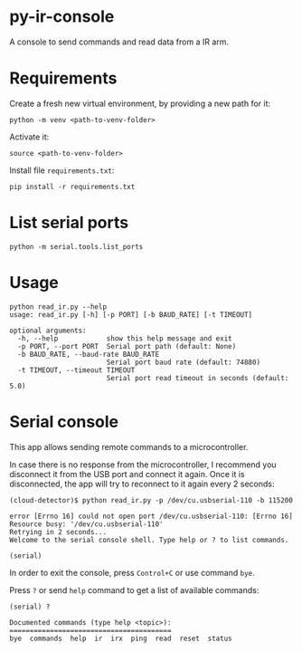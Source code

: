 # py-ir-console
A console to send commands and read data from a IR arm.

# Requirements

Create a fresh new virtual environment, by providing a new path for it:
```shell
python -m venv <path-to-venv-folder> 
```

Activate it:
```shell
source <path-to-venv-folder>
```

Install file `requirements.txt`:
```shell
pip install -r requirements.txt
```

# List serial ports

```shell
python -m serial.tools.list_ports
```

# Usage

```shell
python read_ir.py --help
usage: read_ir.py [-h] [-p PORT] [-b BAUD_RATE] [-t TIMEOUT]

optional arguments:
  -h, --help            show this help message and exit
  -p PORT, --port PORT  Serial port path (default: None)
  -b BAUD_RATE, --baud-rate BAUD_RATE
                        Serial port baud rate (default: 74880)
  -t TIMEOUT, --timeout TIMEOUT
                        Serial port read timeout in seconds (default: 5.0)
```

# Serial console

This app allows sending remote commands to a microcontroller.

In case there is no response from the microcontroller, I recommend you disconnect it from the
USB port and connect it again. Once it is disconnected, the app will try to reconnect to it again
every 2 seconds:
```shell
(cloud-detector)$ python read_ir.py -p /dev/cu.usbserial-110 -b 115200

error [Errno 16] could not open port /dev/cu.usbserial-110: [Errno 16] Resource busy: '/dev/cu.usbserial-110'
Retrying in 2 seconds...
Welcome to the serial console shell. Type help or ? to list commands.

(serial) 
```

In order to exit the console, press `Control+C` or use command `bye`.

Press `?` or send `help` command to get a list of available commands:
```shell
(serial) ?

Documented commands (type help <topic>):
========================================
bye  commands  help  ir  irx  ping  read  reset  status
```